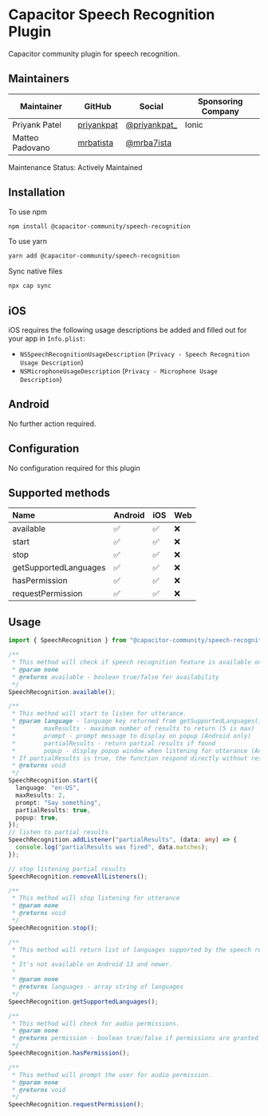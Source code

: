 # Capacitor Speech Recognition Plugin

Capacitor community plugin for speech recognition.

## Maintainers

| Maintainer      | GitHub                                      | Social                                           | Sponsoring Company |
| --------------- | ------------------------------------------- | ------------------------------------------------ | ------------------ |
| Priyank Patel   | [priyankpat](https://github.com/priyankpat) | [@priyankpat\_](https://twitter.com/priyankpat_) | Ionic              |
| Matteo Padovano | [mrbatista](https://github.com/mrbatista)   | [@mrba7ista](https://twitter.com/mrba7ista)      |                    |

Maintenance Status: Actively Maintained

## Installation

To use npm

```bash
npm install @capacitor-community/speech-recognition
```

To use yarn

```bash
yarn add @capacitor-community/speech-recognition
```

Sync native files

```bash
npx cap sync
```

## iOS

iOS requires the following usage descriptions be added and filled out for your app in `Info.plist`:

- `NSSpeechRecognitionUsageDescription` (`Privacy - Speech Recognition Usage Description`)
- `NSMicrophoneUsageDescription` (`Privacy - Microphone Usage Description`)

## Android

No further action required.

## Configuration

No configuration required for this plugin

## Supported methods

| Name                  | Android | iOS | Web |
| :-------------------- | :------ | :-- | :-- |
| available             | ✅      | ✅  | ❌  |
| start                 | ✅      | ✅  | ❌  |
| stop                  | ✅      | ✅  | ❌  |
| getSupportedLanguages | ✅      | ✅  | ❌  |
| hasPermission         | ✅      | ✅  | ❌  |
| requestPermission     | ✅      | ✅  | ❌  |

## Usage

```typescript
import { SpeechRecognition } from "@capacitor-community/speech-recognition";

/**
 * This method will check if speech recognition feature is available on the device.
 * @param none
 * @returns available - boolean true/false for availability
 */
SpeechRecognition.available();

/**
 * This method will start to listen for utterance.
 * @param language - language key returned from getSupportedLanguages()
 *        maxResults - maximum number of results to return (5 is max)
 *        prompt - prompt message to display on popup (Android only)
 *        partialResults - return partial results if found
 *        popup - display popup window when listening for utterance (Android only)
 * If partialResults is true, the function respond directly without result and event `partialResults` will be emit for each partial result, until stopped.
 * @returns void
 */
SpeechRecognition.start({
  language: "en-US",
  maxResults: 2,
  prompt: "Say something",
  partialResults: true,
  popup: true,
});
// listen to partial results
SpeechRecognition.addListener("partialResults", (data: any) => {
  console.log("partialResults was fired", data.matches);
});

// stop listening partial results
SpeechRecognition.removeAllListeners();

/**
 * This method will stop listening for utterance
 * @param none
 * @returns void
 */
SpeechRecognition.stop();

/**
 * This method will return list of languages supported by the speech recognizer.
 *
 * It's not available on Android 13 and newer.
 *
 * @param none
 * @returns languages - array string of languages
 */
SpeechRecognition.getSupportedLanguages();

/**
 * This method will check for audio permissions.
 * @param none
 * @returns permission - boolean true/false if permissions are granted
 */
SpeechRecognition.hasPermission();

/**
 * This method will prompt the user for audio permission.
 * @param none
 * @returns void
 */
SpeechRecognition.requestPermission();
```
